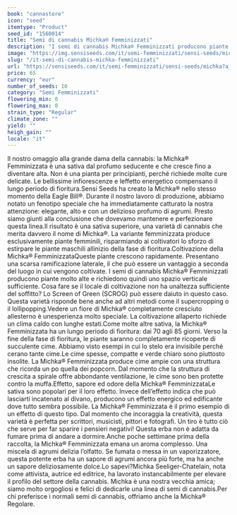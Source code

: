 ```yaml
---
book: "cannastore"
icon: "seed"
itemtype: "Product"
seed_id: "1560014"
title: "Semi di cannabis Michka® Femminizzati"
description: "I semi di cannabis Michka® Femminizzati producono piante di cannabis d’alta qualità ed eleganza con il profumo di limoni e pompelmi. Non è per principianti!"
image: "https://img.sensiseeds.com/it/semi-femminizzati/sensi-seeds/michka-image.png"
slug: "/it-semi-di-cannabis-michka-femminizzati"
url: "https://sensiseeds.com/it/semi-femminizzati/sensi-seeds/michka?a_aid=cannastore"
price: 65
currency: "eur"
number_of_seeds: 10
category: "Semi Femminizzati"
flowering_min: 0
flowering_max: 0
strain_type: "Regular"
climate_zone: ""
yield: ""
heigh_gain: ""
locale: "it"
---
```

Il nostro omaggio alla grande dama della cannabis: la Michka® Femminizzata è una sativa dal profumo seducente e che cresce fino a diventare alta. Non è una pianta per principianti, perché richiede molte cure delicate. Le bellissime infiorescenze e leffetto energetico compensano il lungo periodo di fioritura.Sensi Seeds ha creato la Michka® nello stesso momento della Eagle Bill®. Durante il nostro lavoro di produzione, abbiamo notato un fenotipo speciale che ha immediatamente catturato la nostra attenzione: elegante, alto e con un delizioso profumo di agrumi. Presto siamo giunti alla conclusione che dovevamo mantenere e perfezionare questa linea.Il risultato è una sativa superiore, una varietà di cannabis che merita davvero il nome di Michka®. La variante femminizzata produce esclusivamente piante femminili, risparmiando ai coltivatori lo sforzo di estirpare le piante maschili allinizio della fase di fioritura.Coltivazione della Michka® FemminizzataQueste piante crescono rapidamente. Presentano una scarsa ramificazione laterale, il che può essere un vantaggio a seconda del luogo in cui vengono coltivate. I semi di cannabis Michka® Femminizzati producono piante molto alte e richiedono quindi uno spazio verticale sufficiente. Cosa fare se il locale di coltivazione non ha unaltezza sufficiente del soffitto? Lo Screen of Green (SCROG) può essere daiuto in questo caso. Questa varietà risponde bene anche ad altri metodi come il supercropping o il lollipopping.Vedere un fiore di Michka® completamente cresciuto allesterno è unesperienza molto speciale. La coltivazione allaperto richiede un clima caldo con lunghe estati.Come molte altre sativa, la Michka® Femminizzata ha un lungo periodo di fioritura: dai 70 agli 85 giorni. Verso la fine della fase di fioritura, le piante saranno completamente ricoperte di succulente cime. Abbiamo visto esempi in cui lo stelo era invisibile perché cerano tante cime.Le cime spesse, compatte e verde chiaro sono piuttosto insolite. La Michka® Femminizzata produce cime ampie con una struttura che ricorda un po quella dei popcorn. Dal momento che la struttura di crescita a spirale offre abbondante ventilazione, le cime sono ben protette contro la muffa.Effetto, sapore ed odore della Michka® FemminizzataLe sativa sono popolari per il loro effetto. Invece dell’effetto indica che può lasciarti incatenato al divano, producono un effetto energico ed edificante dove tutto sembra possibile. La Michka® Femminizzata è il primo esempio di un effetto di questo tipo. Dal momento che incoraggia la creatività, questa varietà è perfetta per scrittori, musicisti, pittori e fotografi. Un tiro è tutto ciò che serve per far sparire i pensieri negativi! Questa erba non è adatta da fumare prima di andare a dormire.Anche poche settimane prima della raccolta, la Michka® Femminizzata emana un aroma complesso. Una miscela di agrumi delizia l’olfatto. Se fumata o messa in un vaporizzatore, questa potente erba ha un sapore di agrumi ancora più forte, ma ha anche un sapore deliziosamente dolce.Lo sapevi?Michka Seeliger-Chatelain, nota come attivista, autrice ed editrice, ha lavorato instancabilmente per elevare il profilo del settore della cannabis. Michka è una nostra vecchia amica; siamo molto orgogliosi e felici di dedicarle una linea di semi di cannabis.Per chi preferisce i normali semi di cannabis, offriamo anche la Michka® Regolare.
